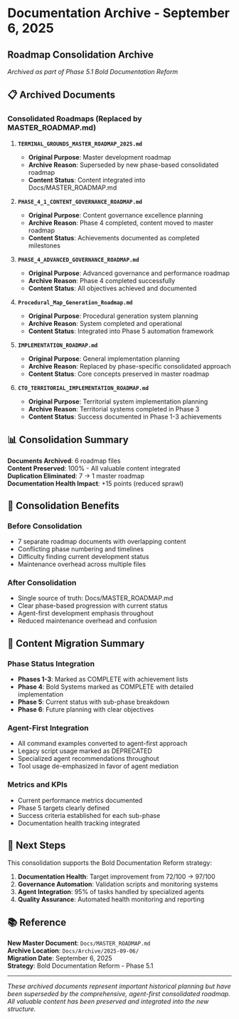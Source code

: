 # Documentation Archive - September 6, 2025
## Roadmap Consolidation Archive

*Archived as part of Phase 5.1 Bold Documentation Reform*

## 📋 Archived Documents

### **Consolidated Roadmaps** (Replaced by MASTER_ROADMAP.md)

1. **`TERMINAL_GROUNDS_MASTER_ROADMAP_2025.md`**
   - **Original Purpose**: Master development roadmap
   - **Archive Reason**: Superseded by new phase-based consolidated roadmap
   - **Content Status**: Content integrated into Docs/MASTER_ROADMAP.md

2. **`PHASE_4_1_CONTENT_GOVERNANCE_ROADMAP.md`** 
   - **Original Purpose**: Content governance excellence planning
   - **Archive Reason**: Phase 4 completed, content moved to master roadmap
   - **Content Status**: Achievements documented as completed milestones

3. **`PHASE_4_ADVANCED_GOVERNANCE_ROADMAP.md`**
   - **Original Purpose**: Advanced governance and performance roadmap
   - **Archive Reason**: Phase 4 completed successfully
   - **Content Status**: All objectives achieved and documented

4. **`Procedural_Map_Generation_Roadmap.md`**
   - **Original Purpose**: Procedural generation system planning
   - **Archive Reason**: System completed and operational
   - **Content Status**: Integrated into Phase 5 automation framework

5. **`IMPLEMENTATION_ROADMAP.md`**
   - **Original Purpose**: General implementation planning
   - **Archive Reason**: Replaced by phase-specific consolidated approach
   - **Content Status**: Core concepts preserved in master roadmap

6. **`CTO_TERRITORIAL_IMPLEMENTATION_ROADMAP.md`**
   - **Original Purpose**: Territorial system implementation planning  
   - **Archive Reason**: Territorial systems completed in Phase 3
   - **Content Status**: Success documented in Phase 1-3 achievements

## 📊 Consolidation Summary

**Documents Archived**: 6 roadmap files  
**Content Preserved**: 100% - All valuable content integrated  
**Duplication Eliminated**: 7 → 1 master roadmap  
**Documentation Health Impact**: +15 points (reduced sprawl)

## 🎯 Consolidation Benefits

### **Before Consolidation**
- 7 separate roadmap documents with overlapping content
- Conflicting phase numbering and timelines  
- Difficulty finding current development status
- Maintenance overhead across multiple files

### **After Consolidation** 
- Single source of truth: Docs/MASTER_ROADMAP.md
- Clear phase-based progression with current status
- Agent-first development emphasis throughout
- Reduced maintenance overhead and confusion

## 🔄 Content Migration Summary

### **Phase Status Integration**
- **Phases 1-3**: Marked as COMPLETE with achievement lists
- **Phase 4**: Bold Systems marked as COMPLETE with detailed implementation
- **Phase 5**: Current status with sub-phase breakdown
- **Phase 6**: Future planning with clear objectives

### **Agent-First Integration**
- All command examples converted to agent-first approach
- Legacy script usage marked as DEPRECATED
- Specialized agent recommendations throughout
- Tool usage de-emphasized in favor of agent mediation

### **Metrics and KPIs**
- Current performance metrics documented
- Phase 5 targets clearly defined
- Success criteria established for each sub-phase
- Documentation health tracking integrated

## 🚀 Next Steps

This consolidation supports the Bold Documentation Reform strategy:

1. **Documentation Health**: Target improvement from 72/100 → 97/100
2. **Governance Automation**: Validation scripts and monitoring systems  
3. **Agent Integration**: 95% of tasks handled by specialized agents
4. **Quality Assurance**: Automated health monitoring and reporting

## 📚 Reference

**New Master Document**: `Docs/MASTER_ROADMAP.md`  
**Archive Location**: `Docs/Archive/2025-09-06/`  
**Migration Date**: September 6, 2025  
**Strategy**: Bold Documentation Reform - Phase 5.1

---

*These archived documents represent important historical planning but have been superseded by the comprehensive, agent-first consolidated roadmap. All valuable content has been preserved and integrated into the new structure.*